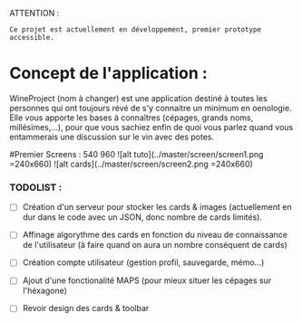 ATTENTION :
```
Ce projet est actuellement en développement, premier prototype accessible.
```

# Concept de l'application : 

WineProject (nom à changer) est une application destiné à toutes les personnes qui ont toujours révé de s'y connaitre un minimum en oenologie. Elle vous apporte les bases à connaîtres (cépages, grands noms, millésimes,...), pour que vous sachiez enfin de quoi vous parlez quand vous entammerais une discussion sur le vin avec des potes. 

#Premier Screens : 
540 960
![alt tuto](../master/screen/screen1.png =240x660)
![alt cards](../master/screen/screen2.png =240x660)

### TODOLIST :

- [ ] Création d'un serveur pour stocker les cards & images (actuellement en dur dans le code avec un JSON, donc nombre de cards limités).
- [ ] Affinage algorythme des cards en fonction du niveau de connaissance de l'utilisateur (à faire quand on aura un nombre conséquent de cards)
- [ ] Création compte utilisateur (gestion profil, sauvegarde, mémo...)
- [ ] Ajout d'une fonctionalité MAPS (pour mieux situer les cépages sur l'héxagone)
- [ ] Revoir design des cards & toolbar

